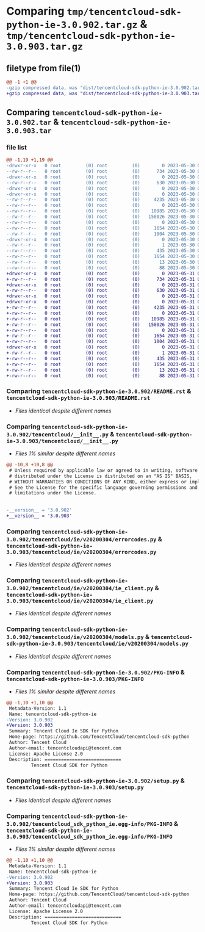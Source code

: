 # Comparing `tmp/tencentcloud-sdk-python-ie-3.0.902.tar.gz` & `tmp/tencentcloud-sdk-python-ie-3.0.903.tar.gz`

## filetype from file(1)

```diff
@@ -1 +1 @@
-gzip compressed data, was "dist/tencentcloud-sdk-python-ie-3.0.902.tar", last modified: Tue May 30 00:25:04 2023, max compression
+gzip compressed data, was "dist/tencentcloud-sdk-python-ie-3.0.903.tar", last modified: Wed May 31 02:13:19 2023, max compression
```

## Comparing `tencentcloud-sdk-python-ie-3.0.902.tar` & `tencentcloud-sdk-python-ie-3.0.903.tar`

### file list

```diff
@@ -1,19 +1,19 @@
-drwxr-xr-x   0 root         (0) root         (0)        0 2023-05-30 00:25:04.000000 tencentcloud-sdk-python-ie-3.0.902/
--rw-r--r--   0 root         (0) root         (0)      734 2023-05-30 00:25:04.000000 tencentcloud-sdk-python-ie-3.0.902/README.rst
-drwxr-xr-x   0 root         (0) root         (0)        0 2023-05-30 00:25:04.000000 tencentcloud-sdk-python-ie-3.0.902/tencentcloud/
--rw-r--r--   0 root         (0) root         (0)      630 2023-05-30 00:25:04.000000 tencentcloud-sdk-python-ie-3.0.902/tencentcloud/__init__.py
-drwxr-xr-x   0 root         (0) root         (0)        0 2023-05-30 00:25:04.000000 tencentcloud-sdk-python-ie-3.0.902/tencentcloud/ie/
-drwxr-xr-x   0 root         (0) root         (0)        0 2023-05-30 00:25:04.000000 tencentcloud-sdk-python-ie-3.0.902/tencentcloud/ie/v20200304/
--rw-r--r--   0 root         (0) root         (0)     4235 2023-05-30 00:25:04.000000 tencentcloud-sdk-python-ie-3.0.902/tencentcloud/ie/v20200304/errorcodes.py
--rw-r--r--   0 root         (0) root         (0)        0 2023-05-30 00:25:04.000000 tencentcloud-sdk-python-ie-3.0.902/tencentcloud/ie/v20200304/__init__.py
--rw-r--r--   0 root         (0) root         (0)    10985 2023-05-30 00:25:04.000000 tencentcloud-sdk-python-ie-3.0.902/tencentcloud/ie/v20200304/ie_client.py
--rw-r--r--   0 root         (0) root         (0)   158026 2023-05-30 00:25:04.000000 tencentcloud-sdk-python-ie-3.0.902/tencentcloud/ie/v20200304/models.py
--rw-r--r--   0 root         (0) root         (0)        0 2023-05-30 00:25:04.000000 tencentcloud-sdk-python-ie-3.0.902/tencentcloud/ie/__init__.py
--rw-r--r--   0 root         (0) root         (0)     1654 2023-05-30 00:25:04.000000 tencentcloud-sdk-python-ie-3.0.902/PKG-INFO
--rw-r--r--   0 root         (0) root         (0)     1004 2023-05-30 00:25:04.000000 tencentcloud-sdk-python-ie-3.0.902/setup.py
-drwxr-xr-x   0 root         (0) root         (0)        0 2023-05-30 00:25:04.000000 tencentcloud-sdk-python-ie-3.0.902/tencentcloud_sdk_python_ie.egg-info/
--rw-r--r--   0 root         (0) root         (0)        1 2023-05-30 00:25:04.000000 tencentcloud-sdk-python-ie-3.0.902/tencentcloud_sdk_python_ie.egg-info/dependency_links.txt
--rw-r--r--   0 root         (0) root         (0)      435 2023-05-30 00:25:04.000000 tencentcloud-sdk-python-ie-3.0.902/tencentcloud_sdk_python_ie.egg-info/SOURCES.txt
--rw-r--r--   0 root         (0) root         (0)     1654 2023-05-30 00:25:04.000000 tencentcloud-sdk-python-ie-3.0.902/tencentcloud_sdk_python_ie.egg-info/PKG-INFO
--rw-r--r--   0 root         (0) root         (0)       13 2023-05-30 00:25:04.000000 tencentcloud-sdk-python-ie-3.0.902/tencentcloud_sdk_python_ie.egg-info/top_level.txt
--rw-r--r--   0 root         (0) root         (0)       88 2023-05-30 00:25:04.000000 tencentcloud-sdk-python-ie-3.0.902/setup.cfg
+drwxr-xr-x   0 root         (0) root         (0)        0 2023-05-31 02:13:19.000000 tencentcloud-sdk-python-ie-3.0.903/
+-rw-r--r--   0 root         (0) root         (0)      734 2023-05-31 02:13:19.000000 tencentcloud-sdk-python-ie-3.0.903/README.rst
+drwxr-xr-x   0 root         (0) root         (0)        0 2023-05-31 02:13:19.000000 tencentcloud-sdk-python-ie-3.0.903/tencentcloud/
+-rw-r--r--   0 root         (0) root         (0)      630 2023-05-31 02:13:19.000000 tencentcloud-sdk-python-ie-3.0.903/tencentcloud/__init__.py
+drwxr-xr-x   0 root         (0) root         (0)        0 2023-05-31 02:13:19.000000 tencentcloud-sdk-python-ie-3.0.903/tencentcloud/ie/
+drwxr-xr-x   0 root         (0) root         (0)        0 2023-05-31 02:13:19.000000 tencentcloud-sdk-python-ie-3.0.903/tencentcloud/ie/v20200304/
+-rw-r--r--   0 root         (0) root         (0)     4235 2023-05-31 02:13:19.000000 tencentcloud-sdk-python-ie-3.0.903/tencentcloud/ie/v20200304/errorcodes.py
+-rw-r--r--   0 root         (0) root         (0)        0 2023-05-31 02:13:19.000000 tencentcloud-sdk-python-ie-3.0.903/tencentcloud/ie/v20200304/__init__.py
+-rw-r--r--   0 root         (0) root         (0)    10985 2023-05-31 02:13:19.000000 tencentcloud-sdk-python-ie-3.0.903/tencentcloud/ie/v20200304/ie_client.py
+-rw-r--r--   0 root         (0) root         (0)   158026 2023-05-31 02:13:19.000000 tencentcloud-sdk-python-ie-3.0.903/tencentcloud/ie/v20200304/models.py
+-rw-r--r--   0 root         (0) root         (0)        0 2023-05-31 02:13:19.000000 tencentcloud-sdk-python-ie-3.0.903/tencentcloud/ie/__init__.py
+-rw-r--r--   0 root         (0) root         (0)     1654 2023-05-31 02:13:19.000000 tencentcloud-sdk-python-ie-3.0.903/PKG-INFO
+-rw-r--r--   0 root         (0) root         (0)     1004 2023-05-31 02:13:19.000000 tencentcloud-sdk-python-ie-3.0.903/setup.py
+drwxr-xr-x   0 root         (0) root         (0)        0 2023-05-31 02:13:19.000000 tencentcloud-sdk-python-ie-3.0.903/tencentcloud_sdk_python_ie.egg-info/
+-rw-r--r--   0 root         (0) root         (0)        1 2023-05-31 02:13:19.000000 tencentcloud-sdk-python-ie-3.0.903/tencentcloud_sdk_python_ie.egg-info/dependency_links.txt
+-rw-r--r--   0 root         (0) root         (0)      435 2023-05-31 02:13:19.000000 tencentcloud-sdk-python-ie-3.0.903/tencentcloud_sdk_python_ie.egg-info/SOURCES.txt
+-rw-r--r--   0 root         (0) root         (0)     1654 2023-05-31 02:13:19.000000 tencentcloud-sdk-python-ie-3.0.903/tencentcloud_sdk_python_ie.egg-info/PKG-INFO
+-rw-r--r--   0 root         (0) root         (0)       13 2023-05-31 02:13:19.000000 tencentcloud-sdk-python-ie-3.0.903/tencentcloud_sdk_python_ie.egg-info/top_level.txt
+-rw-r--r--   0 root         (0) root         (0)       88 2023-05-31 02:13:19.000000 tencentcloud-sdk-python-ie-3.0.903/setup.cfg
```

### Comparing `tencentcloud-sdk-python-ie-3.0.902/README.rst` & `tencentcloud-sdk-python-ie-3.0.903/README.rst`

 * *Files identical despite different names*

### Comparing `tencentcloud-sdk-python-ie-3.0.902/tencentcloud/__init__.py` & `tencentcloud-sdk-python-ie-3.0.903/tencentcloud/__init__.py`

 * *Files 1% similar despite different names*

```diff
@@ -10,8 +10,8 @@
 # Unless required by applicable law or agreed to in writing, software
 # distributed under the License is distributed on an "AS IS" BASIS,
 # WITHOUT WARRANTIES OR CONDITIONS OF ANY KIND, either express or implied.
 # See the License for the specific language governing permissions and
 # limitations under the License.
 
 
-__version__ = '3.0.902'
+__version__ = '3.0.903'
```

### Comparing `tencentcloud-sdk-python-ie-3.0.902/tencentcloud/ie/v20200304/errorcodes.py` & `tencentcloud-sdk-python-ie-3.0.903/tencentcloud/ie/v20200304/errorcodes.py`

 * *Files identical despite different names*

### Comparing `tencentcloud-sdk-python-ie-3.0.902/tencentcloud/ie/v20200304/ie_client.py` & `tencentcloud-sdk-python-ie-3.0.903/tencentcloud/ie/v20200304/ie_client.py`

 * *Files identical despite different names*

### Comparing `tencentcloud-sdk-python-ie-3.0.902/tencentcloud/ie/v20200304/models.py` & `tencentcloud-sdk-python-ie-3.0.903/tencentcloud/ie/v20200304/models.py`

 * *Files identical despite different names*

### Comparing `tencentcloud-sdk-python-ie-3.0.902/PKG-INFO` & `tencentcloud-sdk-python-ie-3.0.903/PKG-INFO`

 * *Files 1% similar despite different names*

```diff
@@ -1,10 +1,10 @@
 Metadata-Version: 1.1
 Name: tencentcloud-sdk-python-ie
-Version: 3.0.902
+Version: 3.0.903
 Summary: Tencent Cloud Ie SDK for Python
 Home-page: https://github.com/TencentCloud/tencentcloud-sdk-python
 Author: Tencent Cloud
 Author-email: tencentcloudapi@tencent.com
 License: Apache License 2.0
 Description: ============================
         Tencent Cloud SDK for Python
```

### Comparing `tencentcloud-sdk-python-ie-3.0.902/setup.py` & `tencentcloud-sdk-python-ie-3.0.903/setup.py`

 * *Files identical despite different names*

### Comparing `tencentcloud-sdk-python-ie-3.0.902/tencentcloud_sdk_python_ie.egg-info/PKG-INFO` & `tencentcloud-sdk-python-ie-3.0.903/tencentcloud_sdk_python_ie.egg-info/PKG-INFO`

 * *Files 1% similar despite different names*

```diff
@@ -1,10 +1,10 @@
 Metadata-Version: 1.1
 Name: tencentcloud-sdk-python-ie
-Version: 3.0.902
+Version: 3.0.903
 Summary: Tencent Cloud Ie SDK for Python
 Home-page: https://github.com/TencentCloud/tencentcloud-sdk-python
 Author: Tencent Cloud
 Author-email: tencentcloudapi@tencent.com
 License: Apache License 2.0
 Description: ============================
         Tencent Cloud SDK for Python
```

